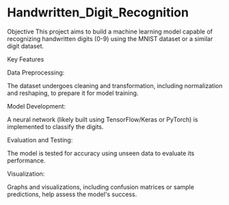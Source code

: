 # Handwritten_Digit_Recognition

Objective
This project aims to build a machine learning model capable of recognizing handwritten digits (0-9) using the MNIST dataset or a similar digit dataset.

Key Features

Data Preprocessing:

The dataset undergoes cleaning and transformation, including normalization and reshaping, to prepare it for model training.

Model Development:

A neural network (likely built using TensorFlow/Keras or PyTorch) is implemented to classify the digits.

Evaluation and Testing:

The model is tested for accuracy using unseen data to evaluate its performance.

Visualization:

Graphs and visualizations, including confusion matrices or sample predictions, help assess the model's success.
